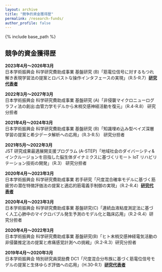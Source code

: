 ```yaml
---
layout: archive
title: "競争的資金獲得歴"
permalink: /research-funds/
author_profile: false
---
```

<!--
[English]({{ "/awards/" | relative_url }}){: .btn .btn--primary}
-->

{% include base_path %}


## 競争的資金獲得歴

**2023年4月〜2026年3月**<br>
日本学術振興会 科学研究費助成事業 基盤研究 (B)「筋電位信号に対するもつれ解き表現学習法の提案とロバストな操作インタフェースの実現」（R.5-R.7）**<u>研究代表者</u>**

**2022年3月〜2027年3月**<br>
日本学術振興会 科学研究費助成事業 基盤研究 (A)「非侵襲マイクロニューログラフィ法の創出:血管力学モデルから末梢交感神経活動を復元」（R.4-R.8） 研究分担者

**2021年4月〜2024年3月**<br>
日本学術振興会 科学研究費助成事業 基盤研究 (B)「知識埋め込み型ベイズ深層学習の提案と希少データ解析への応用」（R.3-R.5） 研究分担者

**2021年5月〜2022年3月**<br>
JST 研究成果最適展開支援プログラム (A-STEP)「地域社会のダイバーシティ&インクルージョンを目指した脳生体ダイナミクスに基づくリモート IoT リハビリテーション技術の開発」（R.3） 研究分担者

**2020年4月〜2023年3月**<br>
日本学術振興会 科学研究費助成事業 若手研究「尺度混合確率モデルに基づく筋疲労の潜在特徴評価法の提案と適応的筋電義手制御の実現」（R.2-R.4）**<u>研究代表者</u>**

**2020年4月〜2023年3月**<br>
日本学術振興会 科学研究費助成事業 基盤研究(C)「連続血液粘度測定法に基づく人工心肺中のマイクロバブル発生予測のモデル化と臨床応用」（R.2-R.4）研究分担者

**2020年4月〜2022年3月**<br>
日本学術振興会 科学研究費助成事業 基盤研究(B)「ヒト末梢交感神経電気活動の非侵襲推定法の提案と疼痛感覚計測への挑戦」（R.2-R.3）研究分担者

**2019年4月〜2020年3月**<br>
日本学術振興会 特別研究員奨励費 DC1「尺度混合分布族に基づく筋電位信号モデルの提案と生体ゆらぎ評価への応用」（H.30-R.1）**<u>研究代表者</u>**


